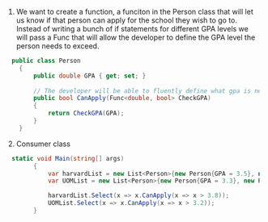 1. We want to create a function, a funciton in the Person class that will let us know if that person can apply for the school they wish to go to. Instead of writing a bunch of if statements for different GPA levels we will pass a Func that will allow the developer to define the GPA level the person needs to exceed.
```cs
  public class Person
    {
        public double GPA { get; set; }
        
        // The developer will be able to fluently define what gpa is needed to apply
        public bool CanApply(Func<double, bool> CheckGPA)
        {
            return CheckGPA(GPA);
        }
    }
```
2. Consumer class
```cs
  static void Main(string[] args)
        {
            var harvardList = new List<Person>{new Person{GPA = 3.5}, new Person{GPA = 3.9}, new Person{GPA = 2.9}};
            var UOMList = new List<Person>{new Person{GPA = 3.3}, new Person{GPA = 4.0}, new Person{GPA = 2.6}};

            harvardList.Select(x => x.CanApply(x => x > 3.8));
            UOMList.Select(x => x.CanApply(x => x > 3.2));
        }
```
